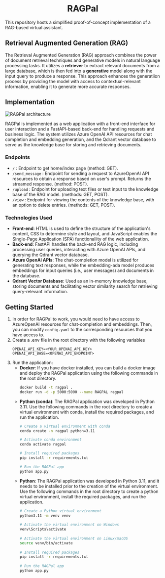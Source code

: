 <h1 align="center">RAGPal</h1>


This repository hosts a simplified proof-of-concept implementation of a RAG-based virtual assistant.

## Retrieval Augmented Generation (RAG)
The Retrieval Augmented Generation (RAG) approach combines the power of document retrieval techniques and generative models in natural language processing tasks. It utilizes a **retriever** to extract relevant documents from a large database, which is then fed into a **generative** model along with the input query to produce a response. This approach enhances the generatiion process by providing the model with access to contextual-relevant information, enabling it to generate more accurate responses. 

## Implementation
![RAGPal architecture](https://github.com/ThanosM97/RAGPal/assets/41332813/c9773a55-3105-45b7-8c6e-dc1e352d0be4)

RAGPal is implemented as a web application with a front-end interface for user interaction and a FastAPI-based back-end for handling requests and business logic. The system utilizes Azure OpenAI API resources for chat completion and embedding generation, and the Qdrant vector database to serve as the knowledge base for storing and retrieving documents. 

### Endpoints
* `/` : Endpoint to get home/index page (method: GET).
* `/send_message` : Endpoint for sending a request to AzureOpenAI API resources to obtain a response based on user's prompt. Returns the streamed response. (method: POST).
* `/upload` : Endpoint for uploading text files or text input to the knowledge base of the RAG model. (methods: GET, POST).
* `/view` : Endpoint for viewing the contents of the knowledge base, with an option to delete entries. (methods: GET, POST).

### Technologies Used
* **Front-end**: HTML is used to define the structure of the application's content, CSS to determine style and layout, and JavaScript enables the Single-Page Application (SPA) functionallity of the web application.
* **Back-end**: FastAPI handles the back-end RAG logic, including processing user queries, interacting with Azure OpenAI APIs, and querying the Qdrant vector database.
* **Azure OpenAI APIs**: The chat-completion model is utilized for generating text responses, while the embedding-ada model produces embeddings for input queries (i.e., user messages) and documents in the database.
* **Qdrant Vector Database**: Used as an in-memory knowledge base, storing documents and facilitating vector similarity search for retrieving query-relevant information.

## Getting Started
1. In order for RAGPal to work, you would need to have access to AzureOpenAI resources for chat-completion and embeddings. Then, you can modify `config.yaml` to the corresponding resources that you have access to.
2. Create a .env file in the root directory with the following variables
   ```
   OPENAI_API_KEY=<YOUR_OPENAI_API_KEY>
   OPENAI_API_BASE=<OPENAI_API_ENDPOINT>
   ```
3. Run the application:
     * **Docker**:
       If you have docker installed, you can build a docker image and deploy the RAGPal application using the following commands in the root directory.
       ```bash
       docker build -t ragpal .
       docker run -d -p 5000:5000 --name RAGPAL ragpal
       ```
   * **Python (conda)**: The RAGPal application was developed in Python 3.11. Use the following commands in the root directory to create a virtual environment with conda, install the required packages, and run the application.
     ```bash
     # Create a virtual environment with conda
     conda create -n ragpal python=3.11

     # Activate conda environment
     conda activate ragpal

     # Install required packages
     pip install -r requirements.txt

     # Run the RAGPal app
     python app.py
     ```
    * **Python**: The RAGPal application was developed in Python 3.11, and it needs to be installed prior to the creation of the virtual environment. Use the following commands in the root directory to create a python virtual environment, install the required packages, and run the application.
       ```bash
       # Create a Python virtual environment
       python3.11 -m venv venv
  
       # Activate the virtual environment on Windows
       venv\Scripts\activate
  
       # Activate the virtual environment on Linux/macOS
       source venv/bin/activate
  
       # Install required packages
       pip install -r requirements.txt
  
       # Run the RAGPal app
       python app.py
       ```
